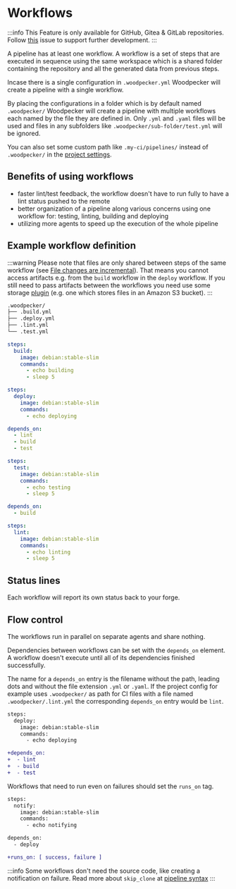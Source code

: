 # Workflows

:::info
This Feature is only available for GitHub, Gitea & GitLab repositories. Follow [this](https://github.com/woodpecker-ci/woodpecker/issues/1138) issue to support further development.
:::

A pipeline has at least one workflow. A workflow is a set of steps that are executed in sequence using the same workspace which is a shared folder containing the repository and all the generated data from previous steps.

Incase there is a single configuration in `.woodpecker.yml` Woodpecker will create a pipeline with a single workflow.

By placing the configurations in a folder which is by default named `.woodpecker/` Woodpecker will create a pipeline with multiple workflows each named by the file they are defined in. Only `.yml` and `.yaml` files will be used and files in any subfolders like `.woodpecker/sub-folder/test.yml` will be ignored.

You can also set some custom path like `.my-ci/pipelines/` instead of `.woodpecker/` in the [project settings](./71-project-settings.md).

## Benefits of using workflows

- faster lint/test feedback, the workflow doesn't have to run fully to have a lint status pushed to the remote
- better organization of a pipeline along various concerns using one workflow for: testing, linting, building and deploying
- utilizing more agents to speed up the execution of the whole pipeline

## Example workflow definition

:::warning
Please note that files are only shared between steps of the same workflow (see [File changes are incremental](./20-workflow-syntax.md#file-changes-are-incremental)). That means you cannot access artifacts e.g. from the `build` workflow in the `deploy` workflow.
If you still need to pass artifacts between the workflows you need use some storage [plugin](./51-plugins/10-plugins.md) (e.g. one which stores files in an Amazon S3 bucket).
:::

```bash
.woodpecker/
├── .build.yml
├── .deploy.yml
├── .lint.yml
└── .test.yml
```

```yaml title=".woodpecker/.build.yml"
steps:
  build:
    image: debian:stable-slim
    commands:
      - echo building
      - sleep 5
```

```yaml title=".woodpecker/.deploy.yml"
steps:
  deploy:
    image: debian:stable-slim
    commands:
      - echo deploying

depends_on:
  - lint
  - build
  - test
```

```yaml title=".woodpecker/.test.yml"
steps:
  test:
    image: debian:stable-slim
    commands:
      - echo testing
      - sleep 5

depends_on:
  - build
```

```yaml title=".woodpecker/.lint.yml"
steps:
  lint:
    image: debian:stable-slim
    commands:
      - echo linting
      - sleep 5
```

## Status lines

Each workflow will report its own status back to your forge.

## Flow control

The workflows run in parallel on separate agents and share nothing.

Dependencies between workflows can be set with the `depends_on` element. A workflow doesn't execute until all of its dependencies finished successfully.

The name for a `depends_on` entry is the filename without the path, leading dots and without the file extension `.yml` or `.yaml`. If the project config for example uses `.woodpecker/` as path for CI files with a file named `.woodpecker/.lint.yml` the corresponding `depends_on` entry would be `lint`.

```diff title=".woodpecker/.deploy.yml"
steps:
  deploy:
    image: debian:stable-slim
    commands:
      - echo deploying

+depends_on:
+  - lint
+  - build
+  - test
```

Workflows that need to run even on failures should set the `runs_on` tag.

```diff title=".woodpecker/.notify.yml"
steps:
  notify:
    image: debian:stable-slim
    commands:
      - echo notifying

depends_on:
  - deploy

+runs_on: [ success, failure ]
```

:::info
Some workflows don't need the source code, like creating a notification on failure.
Read more about `skip_clone` at [pipeline syntax](./20-workflow-syntax.md#skip_clone)
:::
